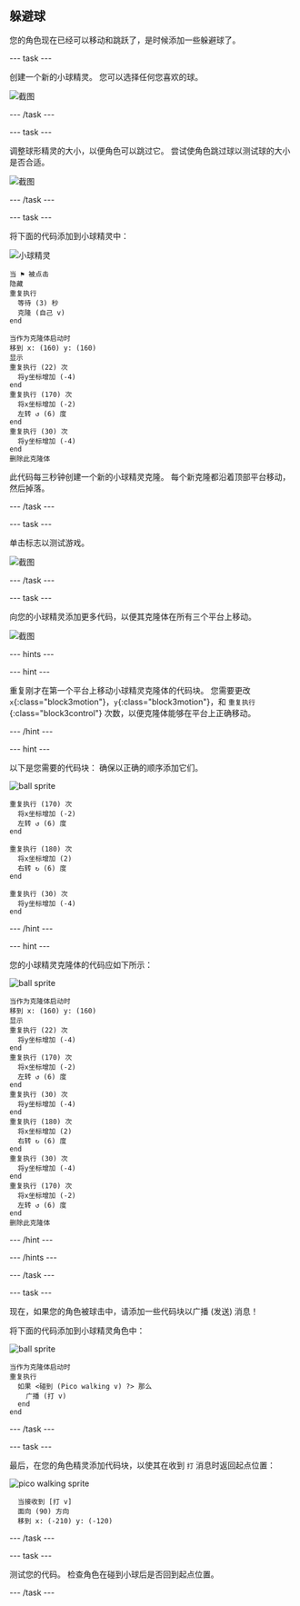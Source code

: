 ## 躲避球

您的角色现在已经可以移动和跳跃了，是时候添加一些躲避球了。

--- task ---

创建一个新的小球精灵。 您可以选择任何您喜欢的球。

![截图](images/dodge-balls.png)

--- /task ---

--- task ---

调整球形精灵的大小，以便角色可以跳过它。 尝试使角色跳过球以测试球的大小是否合适。

![截图](images/dodge-ball-resize.png)

--- /task ---

--- task ---

将下面的代码添加到小球精灵中：

![小球精灵](images/ball_sprite.png)

```blocks3
当 ⚑ 被点击
隐藏
重复执行 
  等待 (3) 秒
  克隆 (自己 v)
end
```

```blocks3
当作为克隆体启动时
移到 x: (160) y: (160)
显示
重复执行 (22) 次 
  将y坐标增加 (-4)
end
重复执行 (170) 次 
  将x坐标增加 (-2)
  左转 ↺ (6) 度
end
重复执行 (30) 次 
  将y坐标增加 (-4)
end
删除此克隆体
```

此代码每三秒钟创建一个新的小球精灵克隆。 每个新克隆都沿着顶部平台移动，然后掉落。

--- /task ---

--- task ---

单击标志以测试游戏。

![截图](images/dodge-ball-test.png)

--- /task ---

--- task ---

向您的小球精灵添加更多代码，以便其克隆体在所有三个平台上移动。

![截图](images/dodge-ball-more-motion.png)

--- hints ---


--- hint ---

重复刚才在第一个平台上移动小球精灵克隆体的代码块。 您需要更改 `x`{:class="block3motion"}，`y`{:class="block3motion"}，和 `重复执行`{:class="block3control"} 次数，以便克隆体能够在平台上正确移动。

--- /hint ---

--- hint ---

以下是您需要的代码块： 确保以正确的顺序添加它们。

![ball sprite](images/ball_sprite.png)

```blocks3
重复执行 (170) 次 
  将x坐标增加 (-2)
  左转 ↺ (6) 度
end

重复执行 (180) 次 
  将x坐标增加 (2)
  右转 ↻ (6) 度
end

重复执行 (30) 次 
  将y坐标增加 (-4)
end
```

--- /hint ---

--- hint ---

您的小球精灵克隆体的代码应如下所示：

![ball sprite](images/ball_sprite.png)

```blocks3
当作为克隆体启动时
移到 x: (160) y: (160)
显示
重复执行 (22) 次 
  将y坐标增加 (-4)
end
重复执行 (170) 次 
  将x坐标增加 (-2)
  左转 ↺ (6) 度
end
重复执行 (30) 次 
  将y坐标增加 (-4)
end
重复执行 (180) 次 
  将x坐标增加 (2)
  右转 ↻ (6) 度
end
重复执行 (30) 次 
  将y坐标增加 (-4)
end
重复执行 (170) 次 
  将x坐标增加 (-2)
  左转 ↺ (6) 度
end
删除此克隆体
```

--- /hint ---

--- /hints ---

--- /task ---

--- task ---

现在，如果您的角色被球击中，请添加一些代码块以广播 (发送) 消息！

将下面的代码添加到小球精灵角色中：

![ball sprite](images/ball_sprite.png)

```blocks3
当作为克隆体启动时
重复执行 
  如果 <碰到 (Pico walking v) ?> 那么 
    广播 (打 v)
  end
end
```

--- /task ---

--- task ---

最后，在您的角色精灵添加代码块，以使其在收到 `打` 消息时返回起点位置：

![pico walking sprite](images/pico_walking_sprite.png)

```blocks3
  当接收到 [打 v]
  面向 (90) 方向
  移到 x: (-210) y: (-120)
```

--- /task ---

--- task ---

测试您的代码。 检查角色在碰到小球后是否回到起点位置。

--- /task ---